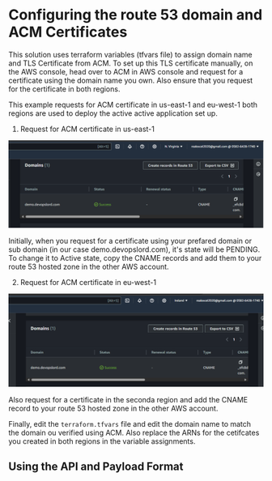# Configuring the route 53 domain and ACM Certificates

This solution uses terraform variables (tfvars file) to assign domain name and TLS Certificate from ACM. To set up this TLS certificate manually, on the AWS console, head over to ACM in AWS console and request for a certificate using the domain name you own. Also ensure that you request for the certificate in both regions.

This example requests for ACM certificate in us-east-1 and eu-west-1 both regions are used to deploy the active active application set up.

1. Request for ACM certificate in us-east-1

![ACM us-east-1](./src/Images/acm_region1.png)

Initially, when you request for a certificate using your prefared domain or sub domain (in our case demo.devopslord.com), it's state will be PENDING. To change it to Active state, copy the CNAME records and add them to your route 53 hosted zone in the other AWS account.

2. Request for ACM certificate in eu-west-1

![ACM eu-west-1](./src/Images/acm_region2.png)

Also request for a certificate in the seconda region and add the CNAME record to your route 53 hosted zone in the other AWS account.

Finally, edit the `terraform.tfvars` file and edit the domain name to match the domain ou verified using ACM. Also replace the ARNs for the cetifcates you created in both regions in the variable assignments.


## Using the API and Payload Format


